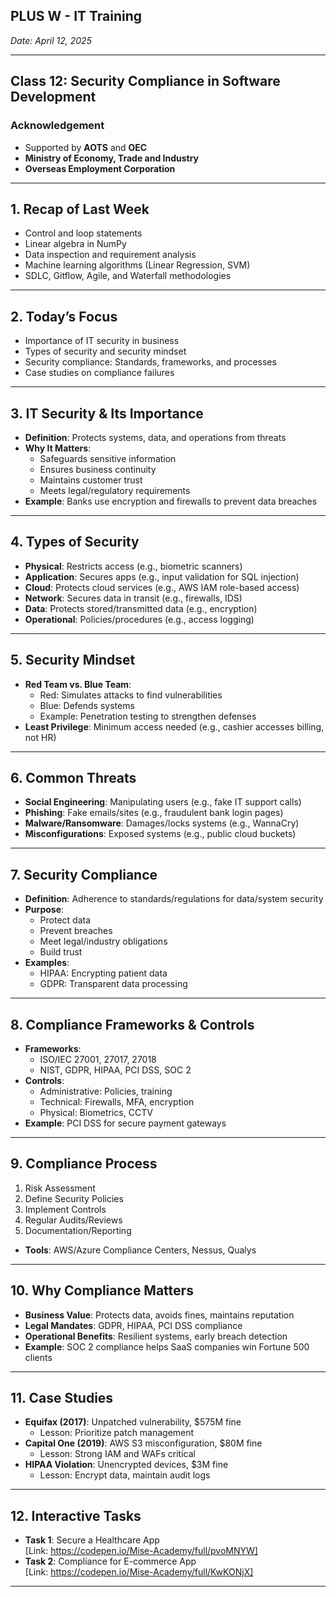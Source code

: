 
## PLUS W - IT Training
*Date: April 12, 2025*

---

## Class 12: Security Compliance in Software Development

### Acknowledgement
- Supported by **AOTS** and **OEC**
- **Ministry of Economy, Trade and Industry**
- **Overseas Employment Corporation**

---

## 1. Recap of Last Week
- Control and loop statements
- Linear algebra in NumPy
- Data inspection and requirement analysis
- Machine learning algorithms (Linear Regression, SVM)
- SDLC, Gitflow, Agile, and Waterfall methodologies

---

## 2. Today’s Focus
- Importance of IT security in business
- Types of security and security mindset
- Security compliance: Standards, frameworks, and processes
- Case studies on compliance failures

---

## 3. IT Security & Its Importance
- **Definition**: Protects systems, data, and operations from threats
- **Why It Matters**:
  - Safeguards sensitive information
  - Ensures business continuity
  - Maintains customer trust
  - Meets legal/regulatory requirements
- **Example**: Banks use encryption and firewalls to prevent data breaches

---

## 4. Types of Security
- **Physical**: Restricts access (e.g., biometric scanners)
- **Application**: Secures apps (e.g., input validation for SQL injection)
- **Cloud**: Protects cloud services (e.g., AWS IAM role-based access)
- **Network**: Secures data in transit (e.g., firewalls, IDS)
- **Data**: Protects stored/transmitted data (e.g., encryption)
- **Operational**: Policies/procedures (e.g., access logging)

---

## 5. Security Mindset
- **Red Team vs. Blue Team**:
  - Red: Simulates attacks to find vulnerabilities
  - Blue: Defends systems
  - Example: Penetration testing to strengthen defenses
- **Least Privilege**: Minimum access needed (e.g., cashier accesses billing, not HR)

---

## 6. Common Threats
- **Social Engineering**: Manipulating users (e.g., fake IT support calls)
- **Phishing**: Fake emails/sites (e.g., fraudulent bank login pages)
- **Malware/Ransomware**: Damages/locks systems (e.g., WannaCry)
- **Misconfigurations**: Exposed systems (e.g., public cloud buckets)

---

## 7. Security Compliance
- **Definition**: Adherence to standards/regulations for data/system security
- **Purpose**:
  - Protect data
  - Prevent breaches
  - Meet legal/industry obligations
  - Build trust
- **Examples**:
  - HIPAA: Encrypting patient data
  - GDPR: Transparent data processing

---

## 8. Compliance Frameworks & Controls
- **Frameworks**:
  - ISO/IEC 27001, 27017, 27018
  - NIST, GDPR, HIPAA, PCI DSS, SOC 2
- **Controls**:
  - Administrative: Policies, training
  - Technical: Firewalls, MFA, encryption
  - Physical: Biometrics, CCTV
- **Example**: PCI DSS for secure payment gateways

---

## 9. Compliance Process
1. Risk Assessment
2. Define Security Policies
3. Implement Controls
4. Regular Audits/Reviews
5. Documentation/Reporting
- **Tools**: AWS/Azure Compliance Centers, Nessus, Qualys

---

## 10. Why Compliance Matters
- **Business Value**: Protects data, avoids fines, maintains reputation
- **Legal Mandates**: GDPR, HIPAA, PCI DSS compliance
- **Operational Benefits**: Resilient systems, early breach detection
- **Example**: SOC 2 compliance helps SaaS companies win Fortune 500 clients

---

## 11. Case Studies
- **Equifax (2017)**: Unpatched vulnerability, $575M fine
  - Lesson: Prioritize patch management
- **Capital One (2019)**: AWS S3 misconfiguration, $80M fine
  - Lesson: Strong IAM and WAFs critical
- **HIPAA Violation**: Unencrypted devices, $3M fine
  - Lesson: Encrypt data, maintain audit logs

---

## 12. Interactive Tasks
- **Task 1**: Secure a Healthcare App  
  [Link: https://codepen.io/Mise-Academy/full/pvoMNYW]
- **Task 2**: Compliance for E-commerce App  
  [Link: https://codepen.io/Mise-Academy/full/KwKONjX]

---

